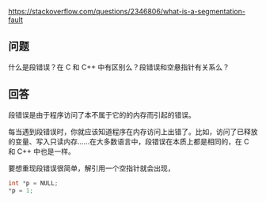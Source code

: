 <https://stackoverflow.com/questions/2346806/what-is-a-segmentation-fault>

## 问题

什么是段错误？在 C 和 C++ 中有区别么？段错误和空悬指针有关系么？

## 回答

段错误是由于程序访问了本不属于它的的内存而引起的错误。

每当遇到段错误时，你就应该知道程序在内存访问上出错了。比如，访问了已释放的变量、写入只读内存......在大多数语言中，段错误在本质上都是相同的，在 C 和 C++ 中也是一样。

要想重现段错误很简单，解引用一个空指针就会出现，

```c++
int *p = NULL;
*p = 1;
```
